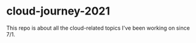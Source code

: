 # cloud-journey-2021
This repo is about all the cloud-related topics I've been working on since 7/1.
